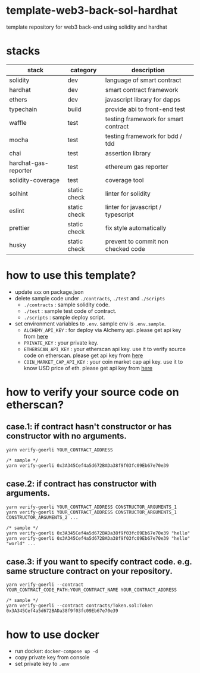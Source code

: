 # template-web3-back-sol-hardhat

template repository for web3 back-end using solidity and hardhat

# stacks

| stack                | category     | description                          |
| -------------------- | ------------ | ------------------------------------ |
| solidity             | dev          | language of smart contract           |
| hardhat              | dev          | smart contract framework             |
| ethers               | dev          | javascript library for dapps         |
| typechain            | build        | provide abi to front-end test        |
| waffle               | test         | testing framework for smart contract |
| mocha                | test         | testing framework for bdd / tdd      |
| chai                 | test         | assertion library                    |
| hardhat-gas-reporter | test         | ethereum gas reporter                |
| solidity-coverage    | test         | coverage tool                        |
| solhint              | static check | linter for solidity                  |
| eslint               | static check | linter for javascript / typescript   |
| prettier             | static check | fix style automatically              |
| husky                | static check | prevent to commit non checked code   |

# how to use this template?

- update `xxx` on package.json
- delete sample code under `./contracts`, `./test` and `./scripts`
  - `./contracts` : sample solidity code.
  - `./test` : sample test code of contract.
  - `./scripts` : sample deploy script.
- set environment variables to `.env`. sample env is `.env.sample`.
  - `ALCHEMY_API_KEY` : for deploy via Alchemy api. please get api key from [here](https://www.alchemy.com/)
  - `PRIVATE_KEY` : your private key.
  - `ETHERSCAN_API_KEY` : your etherscan api key. use it to verify source code on etherscan. please get api key from [here](https://etherscan.io/)
  - `COIN_MARKET_CAP_API_KEY` : your coin market cap api key. use it to know USD price of eth. please get api key from [here](https://coinmarketcap.com/)

# how to verify your source code on etherscan?

## case.1: if contract hasn't constructor or has constructor with no arguments.

```yarn
yarn verify-goerli YOUR_CONTRACT_ADDRESS

/* sample */
yarn verify-goerli 0x3A345Cef4a5d672BADa38f9f03fc09Eb67e70e39
```

## case.2: if contract has constructor with arguments.

```yarn
yarn verify-goerli YOUR_CONTRACT_ADDRESS CONSTRUCTOR_ARGUMENTS_1
yarn verify-goerli YOUR_CONTRACT_ADDRESS CONSTRUCTOR_ARGUMENTS_1 CONSTRUCTOR_ARGUMENTS_2 ...

/* sample */
yarn verify-goerli 0x3A345Cef4a5d672BADa38f9f03fc09Eb67e70e39 "hello"
yarn verify-goerli 0x3A345Cef4a5d672BADa38f9f03fc09Eb67e70e39 "hello" "world" ...
```

## case.3: if you want to specify contract code. e.g. same structure contract on your repository.

```yarn
yarn verify-goerli --contract YOUR_CONTRACT_CODE_PATH:YOUR_CONTRACT_NAME YOUR_CONTRACT_ADDRESS

/* sample */
yarn verify-goerli --contract contracts/Token.sol:Token 0x3A345Cef4a5d672BADa38f9f03fc09Eb67e70e39
```

# how to use docker
- run docker: `docker-compose up -d`
- copy private key from console
- set private key to `.env`